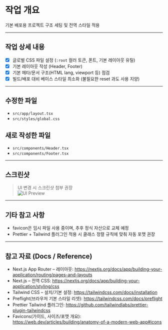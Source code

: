 # 작업 개요

기본 배포용 프로젝트 구조 세팅 및 전역 스타일 적용

---

## 작업 상세 내용

- [x] 글로벌 CSS 파일 설정 (`:root` 컬러 토큰, 폰트, 기본 레이아웃 유틸)
- [x] 기본 레이아웃 작성 (Header, Footer)
- [x] 기본 메타/문서 구조(HTML lang, viewport 등) 점검
- [x] 빌드/배포 대비 베이스 스타일 최소화 (불필요한 reset 과도 사용 지양)

---

## 수정한 파일

- `src/app/layout.tsx`
- `src/styles/global.css`

## 새로 작성한 파일

- `src/components/Header.tsx`
- `src/components/Footer.tsx`

---

## 스크린샷

> UI 변경 시 스크린샷 첨부 권장  
> ![UI Preview](https://github.com/username/repo/assets/이미지링크)

---

## 기타 참고 사항

- favicon은 임시 파일 사용 중이며, 추후 정식 자산으로 교체 예정
- Prettier + Tailwind 플러그인 적용 시 클래스 정렬 규칙에 맞춰 자동 포맷 권장

---

## 참고 자료 (Docs / Reference)

- Next.js App Router – 레이아웃: https://nextjs.org/docs/app/building-your-application/routing/pages-and-layouts
- Next.js – 전역 CSS: https://nextjs.org/docs/app/building-your-application/styling/css
- Tailwind CSS – 설치/기본 설정: https://tailwindcss.com/docs/installation
- Preflight(브라우저 기본 스타일 리셋): https://tailwindcss.com/docs/preflight
- Prettier Tailwind 플러그인: https://github.com/tailwindlabs/prettier-plugin-tailwindcss
- Favicons(가이드, 사이즈/포맷 개요): https://web.dev/articles/building/anatomy-of-a-modern-web-app#icons
